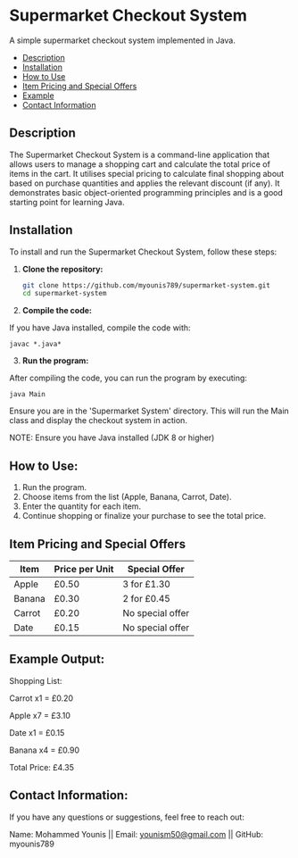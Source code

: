 # Supermarket Checkout System

A simple supermarket checkout system implemented in Java.

- [Description](#description)
- [Installation](#installation)
- [How to Use](#how-to-use)
- [Item Pricing and Special Offers](#item-pricing-and-special-offers)
- [Example](#example)
- [Contact Information](#contact-information)

## Description

The Supermarket Checkout System is a command-line application that allows users to manage a shopping cart and calculate the total price of items in the cart. It utilises special pricing to calculate final shopping about based on purchase quantities and applies the relevant discount (if any). It demonstrates basic object-oriented programming principles and is a good starting point for learning Java.

## Installation

To install and run the Supermarket Checkout System, follow these steps:

1. **Clone the repository:**
   ```bash
   git clone https://github.com/myounis789/supermarket-system.git
   cd supermarket-system

2. **Compile the code:**

 If you have Java installed, compile the code with:

   `javac *.java*`

3. **Run the program:** 

After compiling the code, you can run the program by executing:

`java Main`

Ensure you are in the 'Supermarket System' directory. This will run the Main class and display the checkout system in action.

NOTE: Ensure you have Java installed (JDK 8 or higher)

## How to Use:

1. Run the program.
2. Choose items from the list (Apple, Banana, Carrot, Date).
3. Enter the quantity for each item.
4. Continue shopping or finalize your purchase to see the total price.

## Item Pricing and Special Offers

| Item   | Price per Unit | Special Offer                         |
|--------|----------------|---------------------------------------|
| Apple  | £0.50          | 3 for £1.30                           |
| Banana | £0.30          | 2 for £0.45                           |
| Carrot | £0.20          | No special offer                      |
| Date   | £0.15          | No special offer                      |

## Example Output:

Shopping List: 

Carrot x1 = £0.20 

Apple x7 = £3.10 

Date x1 = £0.15 

Banana x4 = £0.90 

Total Price: £4.35

## Contact Information:

If you have any questions or suggestions, feel free to reach out:

Name: Mohammed Younis || 
Email: younism50@gmail.com || 
GitHub: myounis789